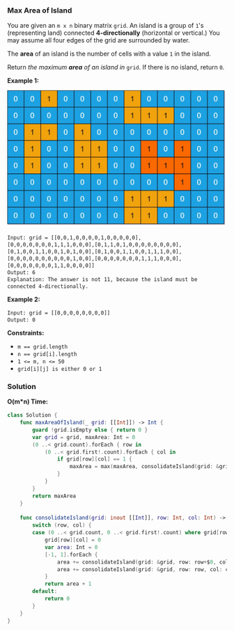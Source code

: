 
### Max Area of Island

You are given an `m x n` binary matrix `grid`. An island is a group of `1`'s (representing land) connected __4-directionally__ (horizontal or vertical.) You may assume all four edges of the grid are surrounded by water.

The __area__ of an island is the number of cells with a value `1` in the island.

Return _the maximum ***area*** of an island in_ `grid`. If there is no island, return `0`.

__Example 1:__

![images/question_695.jpg](images/question_695.jpg)

```
Input: grid = [[0,0,1,0,0,0,0,1,0,0,0,0,0],[0,0,0,0,0,0,0,1,1,1,0,0,0],[0,1,1,0,1,0,0,0,0,0,0,0,0],[0,1,0,0,1,1,0,0,1,0,1,0,0],[0,1,0,0,1,1,0,0,1,1,1,0,0],[0,0,0,0,0,0,0,0,0,0,1,0,0],[0,0,0,0,0,0,0,1,1,1,0,0,0],[0,0,0,0,0,0,0,1,1,0,0,0,0]]
Output: 6
Explanation: The answer is not 11, because the island must be connected 4-directionally.
```

__Example 2:__
```
Input: grid = [[0,0,0,0,0,0,0,0]]
Output: 0
```

__Constraints:__
* `m == grid.length`
* `n == grid[i].length`
* `1 <= m, n <= 50`
* `grid[i][j] is either 0 or 1`

### Solution
__O(m*n) Time:__
```Swift
class Solution {
    func maxAreaOfIsland(_ grid: [[Int]]) -> Int {
        guard !grid.isEmpty else { return 0 }
        var grid = grid, maxArea: Int = 0
        (0 ..< grid.count).forEach { row in
            (0 ..< grid.first!.count).forEach { col in
                if grid[row][col] == 1 {
                    maxArea = max(maxArea, consolidateIsland(grid: &grid, row: row, col: col))
                }
            }
        }
        return maxArea
    }
    
    func consolidateIsland(grid: inout [[Int]], row: Int, col: Int) -> Int {
        switch (row, col) {
        case (0 ..< grid.count, 0 ..< grid.first!.count) where grid[row][col] == 1:
            grid[row][col] = 0
            var area: Int = 0
            [-1, 1].forEach {
                area += consolidateIsland(grid: &grid, row: row+$0, col: col)
                area += consolidateIsland(grid: &grid, row: row, col: col+$0)
            }
            return area + 1
        default:
            return 0
        }
    }
}
```